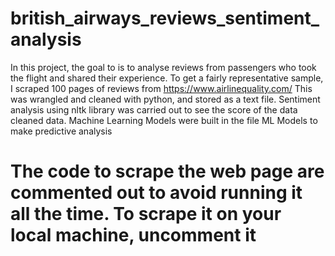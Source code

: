 # british_airways_reviews_sentiment_analysis
In this project, the goal to is to analyse reviews from passengers who took the flight and shared their experience. 
To get a fairly representative sample, I scraped 100 pages of reviews from https://www.airlinequality.com/ 
This was wrangled and cleaned with python, and stored as a text file. 
Sentiment analysis using nltk library was carried out to see the score of the data cleaned data.
Machine Learning Models were built in the file ML Models to make predictive analysis 

# The code to scrape the web page are commented out to avoid running it all the time. To scrape it on your local machine, uncomment it
